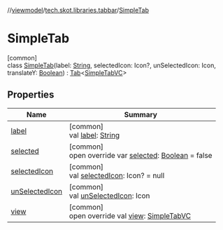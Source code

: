 //[viewmodel](../../../index.md)/[tech.skot.libraries.tabbar](../index.md)/[SimpleTab](index.md)

# SimpleTab

[common]\
class [SimpleTab](index.md)(label: [String](https://kotlinlang.org/api/latest/jvm/stdlib/kotlin/-string/index.html), selectedIcon: Icon?, unSelectedIcon: Icon, translateY: [Boolean](https://kotlinlang.org/api/latest/jvm/stdlib/kotlin/-boolean/index.html)) : [Tab](../-tab/index.md)&lt;[SimpleTabVC](../../../../viewcontract/viewcontract/tech.skot.libraries.tabbar/-simple-tab-v-c/index.md)&gt;

## Properties

| Name | Summary |
|---|---|
| [label](label.md) | [common]<br>val [label](label.md): [String](https://kotlinlang.org/api/latest/jvm/stdlib/kotlin/-string/index.html) |
| [selected](selected.md) | [common]<br>open override var [selected](selected.md): [Boolean](https://kotlinlang.org/api/latest/jvm/stdlib/kotlin/-boolean/index.html) = false |
| [selectedIcon](selected-icon.md) | [common]<br>val [selectedIcon](selected-icon.md): Icon? = null |
| [unSelectedIcon](un-selected-icon.md) | [common]<br>val [unSelectedIcon](un-selected-icon.md): Icon |
| [view](view.md) | [common]<br>open override val [view](view.md): [SimpleTabVC](../../../../viewcontract/viewcontract/tech.skot.libraries.tabbar/-simple-tab-v-c/index.md) |
